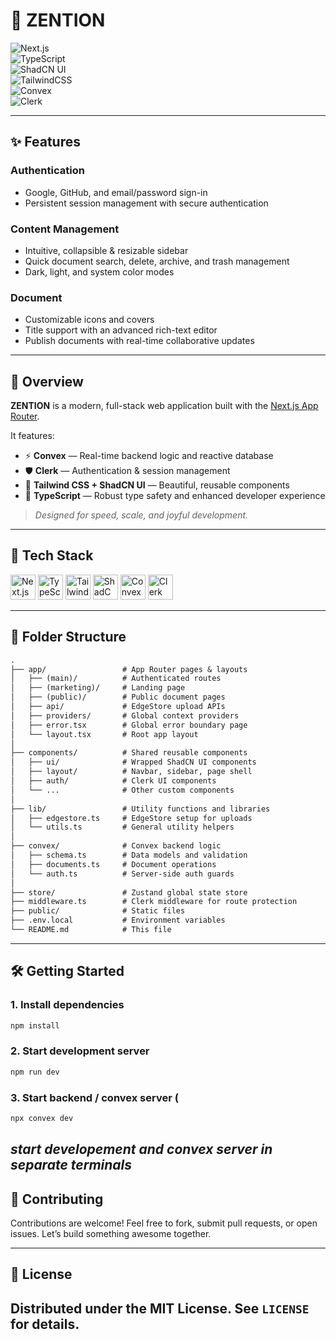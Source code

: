 # 🧪 ZENTION


![Next.js](https://img.shields.io/badge/Next.js-000000?style=for-the-badge&logo=nextdotjs&logoColor=white)  
![TypeScript](https://img.shields.io/badge/TypeScript-3178C6?style=for-the-badge&logo=typescript&logoColor=white)  
![ShadCN UI](https://img.shields.io/badge/ShadCN_UI-111827?style=for-the-badge&logo=tailwindcss&logoColor=white)  
![TailwindCSS](https://img.shields.io/badge/Tailwind_CSS-06B6D4?style=for-the-badge&logo=tailwindcss&logoColor=white)  
![Convex](https://img.shields.io/badge/Convex-2F80ED?style=for-the-badge&logo=vercel&logoColor=white)  
![Clerk](https://img.shields.io/badge/Clerk-3B49DF?style=for-the-badge&logo=clerk&logoColor=white)

---
## ✨ Features

### Authentication

- Google, GitHub, and email/password sign-in
- Persistent session management with secure authentication

### Content Management

- Intuitive, collapsible & resizable sidebar
- Quick document search, delete, archive, and trash management
- Dark, light, and system color modes

### Document

- Customizable icons and covers
- Title support with an advanced rich-text editor
- Publish documents with real-time collaborative updates

---

## 🚀 Overview

**ZENTION** is a modern, full-stack web application built with the [Next.js App Router](https://nextjs.org/docs/app).

It features:

- ⚡ **Convex** — Real-time backend logic and reactive database  
- 🛡 **Clerk** — Authentication & session management  
- 🎨 **Tailwind CSS + ShadCN UI** — Beautiful, reusable components  
- 🔐 **TypeScript** — Robust type safety and enhanced developer experience  

> _Designed for speed, scale, and joyful development._

---

## 🧱 Tech Stack

<p align="left">
  <img src="https://cdn.jsdelivr.net/gh/devicons/devicon/icons/nextjs/nextjs-original.svg" width="40" alt="Next.js" />
  <img src="https://cdn.jsdelivr.net/gh/devicons/devicon/icons/typescript/typescript-original.svg" width="40" alt="TypeScript" />
  <img src="https://cdn.jsdelivr.net/gh/devicons/devicon/icons/tailwindcss/tailwindcss-plain.svg" width="40" alt="Tailwind CSS" />
  <img src="https://raw.githubusercontent.com/shadcn/ui/main/apps/www/public/favicon.ico" width="40" alt="ShadCN UI" />
  <img src="https://avatars.githubusercontent.com/u/101835560?s=200&v=4" width="40" alt="Convex" />
  <img src="https://avatars.githubusercontent.com/u/103019437?s=200&v=4" width="40" alt="Clerk" />
</p>

---

## 📂 Folder Structure

```txt
.
├── app/                 # App Router pages & layouts
│   ├── (main)/          # Authenticated routes
│   ├── (marketing)/     # Landing page
│   ├── (public)/        # Public document pages
│   ├── api/             # EdgeStore upload APIs
│   ├── providers/       # Global context providers
│   ├── error.tsx        # Global error boundary page
│   └── layout.tsx       # Root app layout
│
├── components/          # Shared reusable components
│   ├── ui/              # Wrapped ShadCN UI components
│   ├── layout/          # Navbar, sidebar, page shell
│   ├── auth/            # Clerk UI components
│   └── ...              # Other custom components
│
├── lib/                 # Utility functions and libraries
│   ├── edgestore.ts     # EdgeStore setup for uploads
│   └── utils.ts         # General utility helpers
│
├── convex/              # Convex backend logic
│   ├── schema.ts        # Data models and validation
│   ├── documents.ts     # Document operations
│   └── auth.ts          # Server-side auth guards
│
├── store/               # Zustand global state store
├── middleware.ts        # Clerk middleware for route protection
├── public/              # Static files
├── .env.local           # Environment variables
└── README.md            # This file
```

---

## 🛠 Getting Started

### 1. Install dependencies

```bash
npm install
```

### 2. Start development server

```bash
npm run dev
```
### 3. Start backend / convex server ( 
```bash
npx convex dev
```
_start developement and convex server in separate terminals_
---

## 🤝 Contributing

Contributions are welcome! Feel free to fork, submit pull requests, or open issues. Let’s build something awesome together.

---

## 📜 License

Distributed under the MIT License. See `LICENSE` for details.
---
